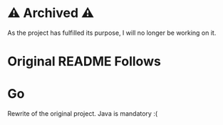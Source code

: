# ⚠️ Archived ⚠️
As the project has fulfilled its purpose, I will no longer be working on it.
# Original README Follows
# Go
Rewrite of the original project.
Java is mandatory :(

